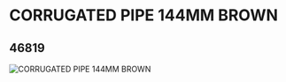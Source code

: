 # CORRUGATED PIPE 144MM BROWN
## 46819
![CORRUGATED PIPE 144MM BROWN](https://lc-www-live-s.legocdn.com/media/bricks/5/2/4200282.jpg)
